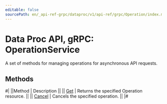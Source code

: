 ```yaml
---
editable: false
sourcePath: en/_api-ref-grpc/dataproc/v1/api-ref/grpc/Operation/index.md
---
```


# Data Proc API, gRPC: OperationService

A set of methods for managing operations for asynchronous API requests.

## Methods

#|
||Method | Description ||
|| [Get](get.md) | Returns the specified Operation resource. ||
|| [Cancel](cancel.md) | Cancels the specified operation. ||
|#
